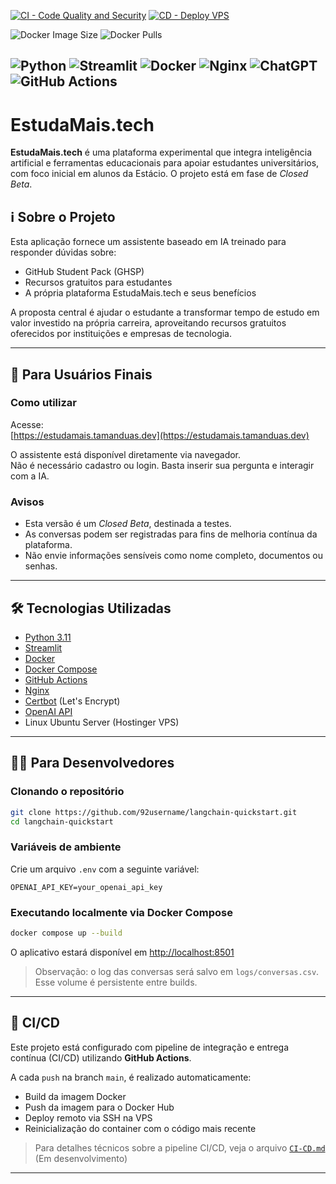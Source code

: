 [![CI - Code Quality and Security](https://github.com/92username/langchain-quickstart/actions/workflows/ci.yml/badge.svg?branch=main)](https://github.com/92username/langchain-quickstart/actions/workflows/ci.yml)
[![CD - Deploy VPS](https://github.com/92username/langchain-quickstart/actions/workflows/deploy.yml/badge.svg?branch=main)](https://github.com/92username/langchain-quickstart/actions/workflows/deploy.yml) 

![Docker Image Size](https://img.shields.io/docker/image-size/user92/langchain-quickstart/latest) ![Docker Pulls](https://img.shields.io/docker/pulls/user92/langchain-quickstart) 

![Python](https://img.shields.io/badge/python-3670A0?style=for-the-badge&logo=python&logoColor=ffdd54) 
![Streamlit](https://img.shields.io/badge/Streamlit-%23FE4B4B.svg?style=for-the-badge&logo=streamlit&logoColor=white) ![Docker](https://img.shields.io/badge/docker-%230db7ed.svg?style=for-the-badge&logo=docker&logoColor=white) ![Nginx](https://img.shields.io/badge/nginx-%23009639.svg?style=for-the-badge&logo=nginx&logoColor=white) ![ChatGPT](https://img.shields.io/badge/chatGPT-74aa9c?style=for-the-badge&logo=openai&logoColor=white) ![GitHub Actions](https://img.shields.io/badge/github%20actions-%232671E5.svg?style=for-the-badge&logo=githubactions&logoColor=white) 
---

# EstudaMais.tech

**EstudaMais.tech** é uma plataforma experimental que integra inteligência artificial e ferramentas educacionais para apoiar estudantes universitários, com foco inicial em alunos da Estácio. O projeto está em fase de _Closed Beta_.


## ℹ️ Sobre o Projeto

Esta aplicação fornece um assistente baseado em IA treinado para responder dúvidas sobre:

- GitHub Student Pack (GHSP)
- Recursos gratuitos para estudantes
- A própria plataforma EstudaMais.tech e seus benefícios

A proposta central é ajudar o estudante a transformar tempo de estudo em valor investido na própria carreira, aproveitando recursos gratuitos oferecidos por instituições e empresas de tecnologia.

---

## 👤 Para Usuários Finais

### Como utilizar

Acesse:  
[https://estudamais.tamanduas.dev](https://estudamais.tamanduas.dev)

O assistente está disponível diretamente via navegador.  
Não é necessário cadastro ou login. Basta inserir sua pergunta e interagir com a IA.

### Avisos

- Esta versão é um _Closed Beta_, destinada a testes.
- As conversas podem ser registradas para fins de melhoria contínua da plataforma.
- Não envie informações sensíveis como nome completo, documentos ou senhas.

---

## 🛠️ Tecnologias Utilizadas

- [Python 3.11](https://www.python.org/)
- [Streamlit](https://streamlit.io/)
- [Docker](https://www.docker.com/)
- [Docker Compose](https://docs.docker.com/compose/)
- [GitHub Actions](https://docs.github.com/actions)
- [Nginx](https://nginx.org/)
- [Certbot](https://certbot.eff.org/) (Let's Encrypt)
- [OpenAI API](https://platform.openai.com/)
- Linux Ubuntu Server (Hostinger VPS)

---

## 🧑‍💻 Para Desenvolvedores

### Clonando o repositório

```bash
git clone https://github.com/92username/langchain-quickstart.git
cd langchain-quickstart
```

### Variáveis de ambiente

Crie um arquivo `.env` com a seguinte variável:

```env
OPENAI_API_KEY=your_openai_api_key
```

### Executando localmente via Docker Compose

```bash
docker compose up --build
```

O aplicativo estará disponível em [http://localhost:8501](http://localhost:8501)

> Observação: o log das conversas será salvo em `logs/conversas.csv`. Esse volume é persistente entre builds.

---

## 🚀 CI/CD

Este projeto está configurado com pipeline de integração e entrega contínua (CI/CD) utilizando **GitHub Actions**.

A cada `push` na branch `main`, é realizado automaticamente:

* Build da imagem Docker
* Push da imagem para o Docker Hub
* Deploy remoto via SSH na VPS
* Reinicialização do container com o código mais recente

> Para detalhes técnicos sobre a pipeline CI/CD, veja o arquivo [`CI-CD.md`](./CI-CD.md) (Em desenvolvimento)

---
